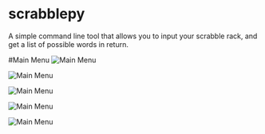 # scrabblepy

A simple command line tool that allows you to input your scrabble rack, and get a list of possible words in return.  

#Main Menu
![Main Menu](https://cloud.githubusercontent.com/assets/16830296/13375275/109ab9e0-dd69-11e5-9e6f-7ef68384b373.png "Optional Title")

![Main Menu](https://cloud.githubusercontent.com/assets/16830296/13375276/109b6b2e-dd69-11e5-88b3-8ee9340a2a36.png "Optional Title")

![Main Menu](https://cloud.githubusercontent.com/assets/16830296/13375277/10a419b8-dd69-11e5-9e39-a2fb87b0df81.png "Optional Title")

![Main Menu](https://cloud.githubusercontent.com/assets/16830296/13375278/10a7f86c-dd69-11e5-89c0-bb684f0f0492.png "Optional Title")

![Main Menu](https://cloud.githubusercontent.com/assets/16830296/13375279/10ae0f54-dd69-11e5-8e6c-2e8a07c49ab6.png "Optional Title")





